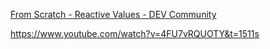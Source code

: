 [From Scratch - Reactive Values - DEV Community](https://dev.to/emnudge/from-scratch-reactive-values-c9h)

https://www.youtube.com/watch?v=4FU7vRQUOTY&t=1511s
